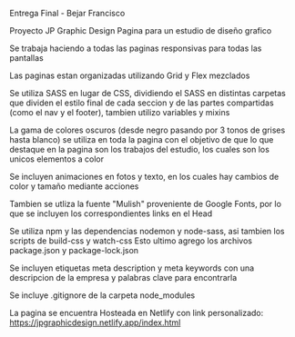Entrega Final - Bejar Francisco

Proyecto JP Graphic Design
Pagina para un estudio de diseño grafico

Se trabaja haciendo a todas las paginas responsivas para todas las pantallas

Las paginas estan organizadas utilizando Grid y Flex mezclados

Se utiliza SASS en lugar de CSS, dividiendo el SASS en distintas carpetas que dividen el estilo final de cada seccion y de las partes compartidas (como el nav y el footer), tambien utilizo variables y mixins

La gama de colores oscuros (desde negro pasando por 3 tonos de grises hasta blanco) se utiliza en toda la pagina con el objetivo de que lo que destaque en la pagina son los trabajos del estudio, los cuales son los unicos elementos a color

Se incluyen animaciones en fotos y texto, en los cuales hay cambios de color y tamaño mediante acciones

Tambien se utliza la fuente "Mulish" proveniente de Google Fonts, por lo que se incluyen los correspondientes links en el Head

Se utiliza npm y las dependencias nodemon y node-sass, asi tambien los scripts de build-css y watch-css
Esto ultimo agrego los archivos package.json y package-lock.json

Se incluyen etiquetas meta description y meta keywords con una descripcion de la empresa y palabras clave para encontrarla

Se incluye .gitignore de la carpeta node_modules

La pagina se encuentra Hosteada en Netlify con link personalizado: https://jpgraphicdesign.netlify.app/index.html
